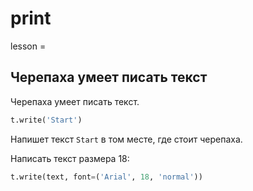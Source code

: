 # print

lesson = 

## Черепаха умеет писать текст

Черепаха умеет писать текст.

```python
t.write('Start')
```
Напишет текст `Start` в том месте, где стоит черепаха.

Написать текст размера 18:
```python
t.write(text, font=('Arial', 18, 'normal'))
```
